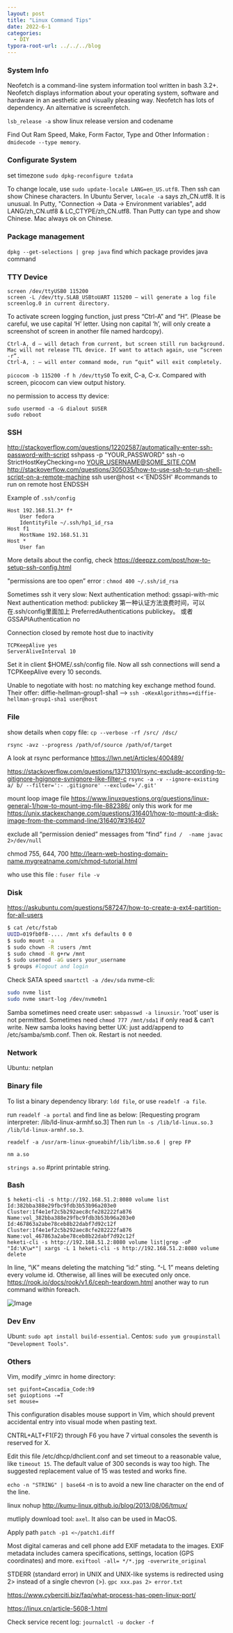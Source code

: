 ```yaml
---
layout: post
title: "Linux Command Tips"
date: 2022-6-1
categories:
  - DIY
typora-root-url: ../../../blog
---
```

### System Info
Neofetch is a command-line system information tool written in bash 3.2+. Neofetch displays information about your operating system, software and hardware in an aesthetic and visually pleasing way. 
Neofetch has lots of dependency. An alternative is screenfetch.

`lsb_release -a` show linux release version and codename

Find Out Ram Speed, Make, Form Factor, Type and Other Information : `dmidecode --type memory`.

### Configurate System
set timezone `sudo dpkg-reconfigure tzdata`

To change locale, use `sudo update-locale LANG=en_US.utf8`. Then ssh can show Chinese characters.
In Ubuntu Server, `locale -a` says zh_CN.utf8. It is unusual. In Putty, "Connection → Data → Environment variables", add LANG/zh_CN.utf8 & LC_CTYPE/zh_CN.utf8. Than Putty can type and show Chinese. 
Mac always ok on Chinese.

### Package management
`dpkg --get-selections | grep java` find which package provides java command

### TTY Device
    screen /dev/ttyUSB0 115200
    screen -L /dev/tty.SLAB_USBtoUART 115200 — will generate a log file screenlog.0 in current directory.
To activate screen logging function, just press “Ctrl-A” and “H“. (Please be careful, we use capital ‘H’ letter. Using non capital ‘h’, will only create a screenshot of screen in another file named hardcopy).

    Ctrl-A, d — will detach from current, but screen still run background. Mac will not release TTL device. If want to attach again, use “screen -r”.
    Ctrl-A, : — will enter command mode, run “quit” will exit completely.

`picocom -b 115200 -f h /dev/ttyS0`
To exit, C-a, C-x. Compared with screen, picocom can view output history.

no permission to access tty device:
```
sudo usermod -a -G dialout $USER
sudo reboot
```

### SSH
http://stackoverflow.com/questions/12202587/automatically-enter-ssh-password-with-script
sshpass -p "YOUR_PASSWORD" ssh -o StrictHostKeyChecking=no YOUR_USERNAME@SOME_SITE.COM
http://stackoverflow.com/questions/305035/how-to-use-ssh-to-run-shell-script-on-a-remote-machine
ssh user@host <<'ENDSSH'
#commands to run on remote host
ENDSSH

Example of `.ssh/config`
```
Host 192.168.51.3* f*
    User fedora 
    IdentityFile ~/.ssh/hp1_id_rsa 
Host f1 
    HostName 192.168.51.31
Host * 
    User fan
```
More details about the config, check <https://deepzz.com/post/how-to-setup-ssh-config.html>

"permissions are too open” error : `chmod 400 ~/.ssh/id_rsa`

Sometimes ssh it very slow:
    Next authentication method: gssapi-with-mic
    Next authentication method: publickey
第一种认证方法浪费时间，可以在.ssh/config里面加上  PreferredAuthentications publickey。 或者GSSAPIAuthentication no

Connection closed by remote host due to inactivity
```
TCPKeepAlive yes 
ServerAliveInterval 10
```
Set it in client $HOME/.ssh/config file. Now all ssh connections will send a TCPKeepAlive every 10 seconds.

Unable to negotiate with host: no matching key exchange method found. Their offer: diffie-hellman-group1-sha1
--> `ssh -oKexAlgorithms=+diffie-hellman-group1-sha1 user@host`

### File
show details when copy file: `cp --verbose -rf /src/ /dsc/`

`rsync -avz --progress /path/of/source /path/of/target`

A look at rsync performance https://lwn.net/Articles/400489/

https://stackoverflow.com/questions/13713101/rsync-exclude-according-to-gitignore-hgignore-svnignore-like-filter-c
`rsync -a -v --ignore-existing a/ b/ --filter=':- .gitignore' --exclude='/.git'`

mount loop image file
https://www.linuxquestions.org/questions/linux-general-1/how-to-mount-img-file-882386/ only this work for me
https://unix.stackexchange.com/questions/316401/how-to-mount-a-disk-image-from-the-command-line/316407#316407

exclude all “permission denied” messages from “find”
`find /  -name javac 2>/dev/null`

chmod 755, 644, 700  http://learn-web-hosting-domain-name.mygreatname.com/chmod-tutorial.html 

who use this file : `fuser file -v`

### Disk
<https://askubuntu.com/questions/587247/how-to-create-a-ext4-partition-for-all-users>
```bash
$ cat /etc/fstab
UUID=019fb0f8-.... /mnt	xfs defaults 0 0
$ sudo mount -a
$ sudo chown -R :users /mnt
$ sudo chmod -R g+rw /mnt
$ sudo usermod -aG users your_username
$ groups #logout and login
```

Check SATA speed `smartctl -a /dev/sda`
nvme-cli:
```bash
sudo nvme list
sudo nvme smart-log /dev/nvme0n1
```

Samba sometimes need create user: `smbpasswd -a linuxsir`. 'root' user is not permitted. Sometimes need `chmod 777 /mnt/sda1` if only read & can’t write.
New samba looks having better UX: just add/append to /etc/samba/smb.conf. Then ok. Restart is not needed.

### Network
Ubuntu: netplan

### Binary file
To list a binary dependency library: `ldd file`, or use `readelf -a file`.

run `readelf -a portal` and find line as below:
      [Requesting program interpreter: /lib/ld-linux-armhf.so.3]
Then run `ln -s /lib/ld-linux.so.3 /lib/ld-linux-armhf.so.3`.

`readelf -a /usr/arm-linux-gnueabihf/lib/libm.so.6 | grep FP`

`nm a.so`

`strings a.so` #print printable string.

### Bash
```
$ heketi-cli -s http://192.168.51.2:8080 volume list
Id:382bba388e29fbc9fdb3b53b96a203e0    Cluster:1f4e1ef2c5b292aec8cfe282222fa876    Name:vol_382bba388e29fbc9fdb3b53b96a203e0
Id:467863a2abe78ceb8b22dabf7d92c12f    Cluster:1f4e1ef2c5b292aec8cfe282222fa876    Name:vol_467863a2abe78ceb8b22dabf7d92c12f
heketi-cli -s http://192.168.51.2:8080 volume list|grep -oP "Id:\K\w*"| xargs -L 1 heketi-cli -s http://192.168.51.2:8080 volume delete
```
In line, “\K” means deleting the matching “id:” sting. “-L 1” means deleting every volume id. Otherwise, all lines will be executed only once.
https://rook.io/docs/rook/v1.6/ceph-teardown.html another way to run command within foreach.

![Image](/images/2022/bash.png)

### Dev Env
Ubunt: `sudo apt install build-essential`. Centos: `sudo yum groupinstall "Development Tools"`.

### Others
Vim, modify _vimrc in home directory:
```
set guifont=Cascadia_Code:h9
set guioptions -=T
set mouse=
```
This configuration disables mouse support in Vim, which should prevent accidental entry into visual mode when pasting text.

CNTRL+ALT+F1(F2) through F6 you have 7 virtual consoles the seventh is reserved for X.

Edit this file /etc/dhcp/dhclient.conf and set timeout to a reasonable value, like `timeout 15`.
The default value of 300 seconds is way too high. The suggested replacement value of 15 was tested and works fine.

`echo -n "STRING" | base64`
-n is to avoid a new line character on the end of the line.

linux nohup <http://kumu-linux.github.io/blog/2013/08/06/tmux/>

mutliply download tool: `axel`. It also can be used in MacOS.

Apply path `patch -p1 <~/patch1.diff`

Most digital cameras and cell phone add EXIF metadata to the images. EXIF metadata includes camera specifications, settings, location (GPS coordinates) and more.
`exiftool -all= */*.jpg -overwrite_original`

STDERR (standard error) in UNIX and UNIX-like systems is redirected using 2> instead of a single chevron (>). `gpc xxx.pas 2> error.txt`

<https://www.cyberciti.biz/faq/what-process-has-open-linux-port/>

<https://linux.cn/article-5608-1.html>

Check service recent log: `journalctl -u docker -f`
